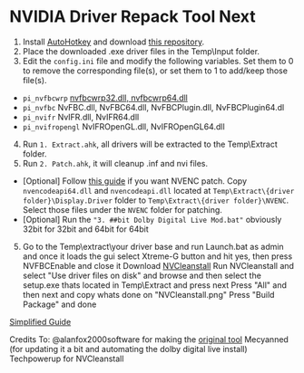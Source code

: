# NVIDIA Driver Repack Tool Next

 1. Install [AutoHotkey](https://www.autohotkey.com/download/ahk-v2.exe) and download [this repository](https://github.com/alanfox2000software/NVRepackTool/archive/refs/heads/main.zip).
 2. Place the downloaded .exe driver files in the Temp\Input folder.
 3. Edit the `config.ini` file and modify the following variables. Set them to 0 to remove the corresponding file(s), or set them to 1 to add/keep those file(s).
   - `pi_nvfbcwrp` [nvfbcwrp32.dll, nvfbcwrp64.dll](https://github.com/keylase/nvidia-patch/tree/master/win/nvfbcwrp)
   - `pi_nvfbc` NvFBC.dll, NvFBC64.dll, NvFBCPlugin.dll, NvFBCPlugin64.dl
   - `pi_nvifr` NvIFR.dll, NvIFR64.dll
   - `pi_nvifropengl` NvIFROpenGL.dll, NvIFROpenGL64.dll
 4. Run `1. Extract.ahk`, all drivers will be extracted to the Temp\Extract folder.
 5. Run `2. Patch.ahk`, it will cleanup .inf and nvi files.
   - [Optional] Follow [this guide](https://github.com/keylase/nvidia-patch/tree/master/win) if you want NVENC patch. Copy `nvencodeapi64.dll` and `nvencodeapi.dll` located at `Temp\Extract\{driver folder}\Display.Driver` folder to `Temp\Extract\{driver folder}\NVENC`. Select those files under the `NVENC` folder for patching.
   - [Optional] Run the `"3. ##bit Dolby Digital Live Mod.bat"` obviously 32bit for 32bit and 64bit for 64bit
5. Go to the Temp\extract\your driver base and run Launch.bat as admin and once it loads the gui select Xtreme-G button and hit yes, then press NVFBCEnable and close it
Download [NVCleanstall](https://www.techpowerup.com/download/techpowerup-nvcleanstall/)
Run NVCleanstall and select "Use driver files on disk" and browse and then select the setup.exe thats located in Temp\Extract and press next
Press "All" and then next and copy whats done on "NVCleanstall.png"
Press "Build Package" and done

[Simplified Guide](https://youtu.be/nZOSDy_GzUo)

Credits To:
@alanfox2000software for making the [original tool](https://github.com/alanfox2000software/NVRepackTool)
Mecyanned (for updating it a bit and automating the dolby digital live install)
Techpowerup for NVCleanstall
